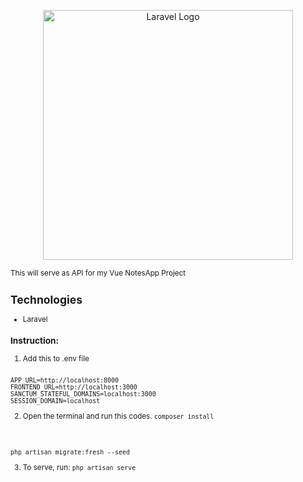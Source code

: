 <p align="center"><a href="https://laravel.com" target="_blank"><img src="https://raw.githubusercontent.com/laravel/art/master/logo-lockup/5%20SVG/2%20CMYK/1%20Full%20Color/laravel-logolockup-cmyk-red.svg" width="400" alt="Laravel Logo"></a></p>
<small>This will serve as API for my Vue NotesApp Project

## Technologies

- Laravel

### Instruction:
1. Add this to .env file
<code>
APP_URL=http://localhost:8000
FRONTEND_URL=http://localhost:3000
SANCTUM_STATEFUL_DOMAINS=localhost:3000
SESSION_DOMAIN=localhost
</code>

2.  Open the terminal and run this codes.
<code>composer install

php artisan migrate:fresh --seed
</code>

3. To serve, run:
<code>php artisan serve</code>